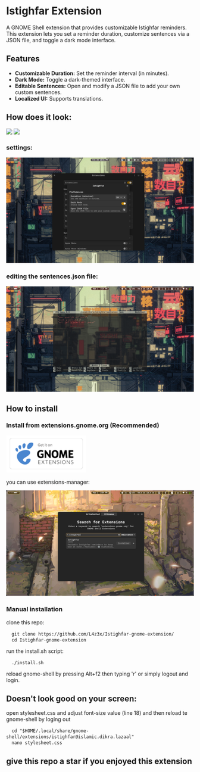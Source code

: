 # Istighfar Extension

A GNOME Shell extension that provides customizable Istighfar reminders. This extension lets you set a reminder duration, customize sentences via a JSON file, and toggle a dark mode interface.

## Features

- **Customizable Duration:** Set the reminder interval (in minutes).
- **Dark Mode:** Toggle a dark-themed interface.
- **Editable Sentences:** Open and modify a JSON file to add your own custom sentences.
- **Localized UI:** Supports translations.


## How does it look:
<img src="assets/images/popup-1.png" justify-content="center">
<img src="assets/images/popup-2.png" justify-content="center">

### settings:

<img src="assets/images/settings.png" justify-content="center">

### editing the sentences.json file:

<img src="assets/images/editing-json.png" justify-content="center">

## How to install

### Install from extensions.gnome.org (Recommended)

[<img src="assets/images/ego.png" height="100">](https://extensions.gnome.org/extension/7902/istighfar/)

you can use extensions-manager:

[<img src="assets/images/extensions-manager.png">](https://github.com/mjakeman/extension-manager)

### Manual installation
clone this repo:
```
  git clone https://github.com/L4z3x/Istighfar-gnome-extension/
  cd Istighfar-gnome-extension
```
run the install.sh script:
```
  ./install.sh
```
reload gnome-shell by pressing Alt+f2 then typing 'r' or simply logout and login.
## Doesn't look good on your screen:
open stylesheet.css and adjust font-size value (line 18) and then reload te gnome-shell by loging out
```
  cd "$HOME/.local/share/gnome-shell/extensions/istighfar@islamic.dikra.lazaal"
  nano stylesheet.css
```
## give this repo a star if you enjoyed this extension
